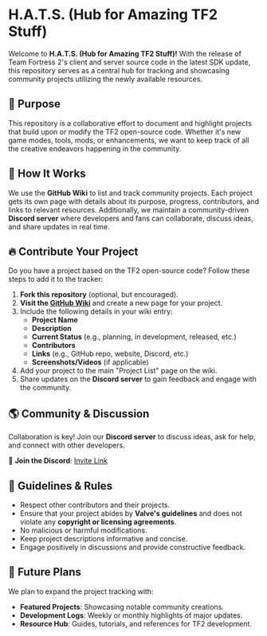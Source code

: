 # H.A.T.S. (Hub for Amazing TF2 Stuff)

Welcome to **H.A.T.S. (Hub for Amazing TF2 Stuff)!** With the release of Team Fortress 2's client and server source code in the latest SDK update, this repository serves as a central hub for tracking and showcasing community projects utilizing the newly available resources.

## 📌 Purpose
This repository is a collaborative effort to document and highlight projects that build upon or modify the TF2 open-source code. Whether it's new game modes, tools, mods, or enhancements, we want to keep track of all the creative endeavors happening in the community.

## 📜 How It Works
We use the **GitHub Wiki** to list and track community projects. Each project gets its own page with details about its purpose, progress, contributors, and links to relevant resources. Additionally, we maintain a community-driven **Discord server** where developers and fans can collaborate, discuss ideas, and share updates in real time.

## 🔥 Contribute Your Project
Do you have a project based on the TF2 open-source code? Follow these steps to add it to the tracker:

1. **Fork this repository** (optional, but encouraged).
2. **Visit the [GitHub Wiki](https://github.com/DeWolfRobin/HATS/wiki)** and create a new page for your project.
3. Include the following details in your wiki entry:
   - **Project Name**
   - **Description**
   - **Current Status** (e.g., planning, in development, released, etc.)
   - **Contributors**
   - **Links** (e.g., GitHub repo, website, Discord, etc.)
   - **Screenshots/Videos** (if applicable)
4. Add your project to the main "Project List" page on the wiki.
5. Share updates on the **Discord server** to gain feedback and engage with the community.

## 🌎 Community & Discussion
Collaboration is key! Join our **Discord server** to discuss ideas, ask for help, and connect with other developers.

🔗 **Join the Discord**: [Invite Link](https://discord.gg/NJmFESwyt6)

## 🔧 Guidelines & Rules
- Respect other contributors and their projects.
- Ensure that your project abides by **Valve's guidelines** and does not violate any **copyright or licensing agreements**.
- No malicious or harmful modifications.
- Keep project descriptions informative and concise.
- Engage positively in discussions and provide constructive feedback.

## 🎯 Future Plans
We plan to expand the project tracking with:
- **Featured Projects**: Showcasing notable community creations.
- **Development Logs**: Weekly or monthly highlights of major updates.
- **Resource Hub**: Guides, tutorials, and references for TF2 development.
